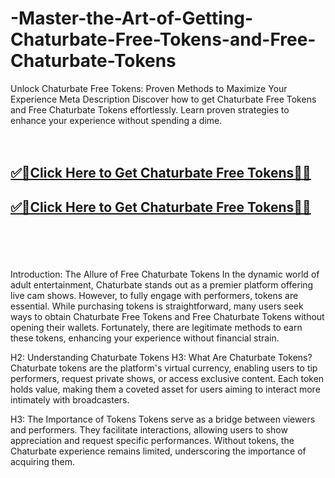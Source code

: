 # -Master-the-Art-of-Getting-Chaturbate-Free-Tokens-and-Free-Chaturbate-Tokens



Unlock Chaturbate Free Tokens: Proven Methods to Maximize Your Experience
Meta Description
Discover how to get Chaturbate Free Tokens and Free Chaturbate Tokens effortlessly. Learn proven strategies to enhance your experience without spending a dime.​
<br><br><br>
<b><h2><a href="https://searchoptima.org/free-chaturbate-tokens/">✅🎯Click Here to Get Chaturbate Free Tokens🎯✅</a>

</h2></b>

<b><h2><a href="https://searchoptima.org/free-chaturbate-tokens/">✅🎯Click Here to Get Chaturbate Free Tokens🎯✅</a>

</h2></b> <br><br><br>


Introduction: The Allure of Free Chaturbate Tokens
In the dynamic world of adult entertainment, Chaturbate stands out as a premier platform offering live cam shows. However, to fully engage with performers, tokens are essential. While purchasing tokens is straightforward, many users seek ways to obtain Chaturbate Free Tokens and Free Chaturbate Tokens without opening their wallets. Fortunately, there are legitimate methods to earn these tokens, enhancing your experience without financial strain.​

H2: Understanding Chaturbate Tokens
H3: What Are Chaturbate Tokens?
Chaturbate tokens are the platform's virtual currency, enabling users to tip performers, request private shows, or access exclusive content. Each token holds value, making them a coveted asset for users aiming to interact more intimately with broadcasters.​


H3: The Importance of Tokens
Tokens serve as a bridge between viewers and performers. They facilitate interactions, allowing users to show appreciation and request specific performances. Without tokens, the Chaturbate experience remains limited, underscoring the importance of acquiring them.
